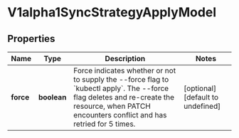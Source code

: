 # V1alpha1SyncStrategyApplyModel

## Properties

Name | Type | Description | Notes
------------ | ------------- | ------------- | -------------
**force** | **boolean** | Force indicates whether or not to supply the --force flag to &#x60;kubectl apply&#x60;. The --force flag deletes and re-create the resource, when PATCH encounters conflict and has retried for 5 times. | [optional] [default to undefined]


